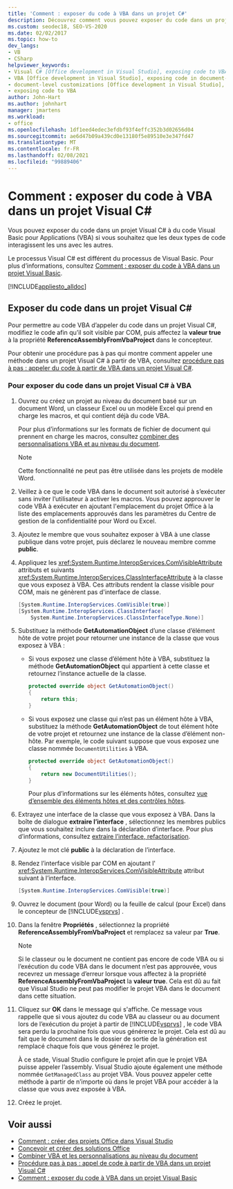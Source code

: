 ```yaml
---
title: 'Comment : exposer du code à VBA dans un projet C#'
description: Découvrez comment vous pouvez exposer du code dans un projet Visual C# à du code Visual Basic pour Applications (VBA) si vous souhaitez que les deux types de code interagissent les uns avec les autres.
ms.custom: seodec18, SEO-VS-2020
ms.date: 02/02/2017
ms.topic: how-to
dev_langs:
- VB
- CSharp
helpviewer_keywords:
- Visual C# [Office development in Visual Studio], exposing code to VBA
- VBA [Office development in Visual Studio], exposing code in document-level customizations
- document-level customizations [Office development in Visual Studio], exposing code
- exposing code to VBA
author: John-Hart
ms.author: johnhart
manager: jmartens
ms.workload:
- office
ms.openlocfilehash: 1df1eed4edec3efdbf93f4effc352b3d02656d04
ms.sourcegitcommit: ae6d47b09a439cd0e13180f5e89510e3e347fd47
ms.translationtype: MT
ms.contentlocale: fr-FR
ms.lasthandoff: 02/08/2021
ms.locfileid: "99889406"
---
```

# <a name="how-to-expose-code-to-vba-in-a-visual-c-project"></a>Comment : exposer du code à VBA dans un projet Visual C#
  Vous pouvez exposer du code dans un projet Visual C# à du code Visual Basic pour Applications (VBA) si vous souhaitez que les deux types de code interagissent les uns avec les autres.

 Le processus Visual C# est différent du processus de Visual Basic. Pour plus d’informations, consultez [Comment : exposer du code à VBA dans un projet Visual Basic](../vsto/how-to-expose-code-to-vba-in-a-visual-basic-project.md).

 [!INCLUDE[appliesto_alldoc](../vsto/includes/appliesto-alldoc-md.md)]

## <a name="expose-code-in-a-visual-c-project"></a>Exposer du code dans un projet Visual C#
 Pour permettre au code VBA d’appeler du code dans un projet Visual C#, modifiez le code afin qu’il soit visible par COM, puis affectez la **valeur true** à la propriété **ReferenceAssemblyFromVbaProject** dans le concepteur.

 Pour obtenir une procédure pas à pas qui montre comment appeler une méthode dans un projet Visual C# à partir de VBA, consultez [procédure pas à pas : appeler du code à partir de VBA dans un projet Visual C&#35;](../vsto/walkthrough-calling-code-from-vba-in-a-visual-csharp-project.md).

### <a name="to-expose-code-in-a-visual-c-project-to-vba"></a>Pour exposer du code dans un projet Visual C# à VBA

1. Ouvrez ou créez un projet au niveau du document basé sur un document Word, un classeur Excel ou un modèle Excel qui prend en charge les macros, et qui contient déjà du code VBA.

    Pour plus d’informations sur les formats de fichier de document qui prennent en charge les macros, consultez [combiner des personnalisations VBA et au niveau du document](../vsto/combining-vba-and-document-level-customizations.md).

   > [!NOTE]
   > Cette fonctionnalité ne peut pas être utilisée dans les projets de modèle Word.

2. Veillez à ce que le code VBA dans le document soit autorisé à s’exécuter sans inviter l’utilisateur à activer les macros. Vous pouvez approuver le code VBA à exécuter en ajoutant l'emplacement du projet Office à la liste des emplacements approuvés dans les paramètres du Centre de gestion de la confidentialité pour Word ou Excel.

3. Ajoutez le membre que vous souhaitez exposer à VBA à une classe publique dans votre projet, puis déclarez le nouveau membre comme **public**.

4. Appliquez les <xref:System.Runtime.InteropServices.ComVisibleAttribute> attributs et suivants <xref:System.Runtime.InteropServices.ClassInterfaceAttribute> à la classe que vous exposez à VBA. Ces attributs rendent la classe visible pour COM, mais ne génèrent pas d'interface de classe.

   ```csharp
   [System.Runtime.InteropServices.ComVisible(true)]
   [System.Runtime.InteropServices.ClassInterface(
       System.Runtime.InteropServices.ClassInterfaceType.None)]
   ```

5. Substituez la méthode **GetAutomationObject** d’une classe d’élément hôte de votre projet pour retourner une instance de la classe que vous exposez à VBA :

   - Si vous exposez une classe d’élément hôte à VBA, substituez la méthode **GetAutomationObject** qui appartient à cette classe et retournez l’instance actuelle de la classe.

     ```csharp
     protected override object GetAutomationObject()
     {
         return this;
     }
     ```

   - Si vous exposez une classe qui n’est pas un élément hôte à VBA, substituez la méthode **GetAutomationObject** de tout élément hôte de votre projet et retournez une instance de la classe d’élément non-hôte. Par exemple, le code suivant suppose que vous exposez une classe nommée `DocumentUtilities` à VBA.

     ```csharp
     protected override object GetAutomationObject()
     {
         return new DocumentUtilities();
     }
     ```

     Pour plus d’informations sur les éléments hôtes, consultez [vue d’ensemble des éléments hôtes et des contrôles hôtes](../vsto/host-items-and-host-controls-overview.md).

6. Extrayez une interface de la classe que vous exposez à VBA. Dans la boîte de dialogue **extraire l’interface** , sélectionnez les membres publics que vous souhaitez inclure dans la déclaration d’interface. Pour plus d’informations, consultez [extraire l’interface, refactorisation](../ide/reference/extract-interface.md).

7. Ajoutez le mot clé **public** à la déclaration de l’interface.

8. Rendez l’interface visible par COM en ajoutant l' <xref:System.Runtime.InteropServices.ComVisibleAttribute> attribut suivant à l’interface.

   ```csharp
   [System.Runtime.InteropServices.ComVisible(true)]
   ```

9. Ouvrez le document (pour Word) ou la feuille de calcul (pour Excel) dans le concepteur de [!INCLUDE[vsprvs](../sharepoint/includes/vsprvs-md.md)] .

10. Dans la fenêtre **Propriétés** , sélectionnez la propriété **ReferenceAssemblyFromVbaProject** et remplacez sa valeur par **True**.

    > [!NOTE]
    > Si le classeur ou le document ne contient pas encore de code VBA ou si l’exécution du code VBA dans le document n’est pas approuvée, vous recevrez un message d’erreur lorsque vous affectez à la propriété **ReferenceAssemblyFromVbaProject** la **valeur true**. Cela est dû au fait que Visual Studio ne peut pas modifier le projet VBA dans le document dans cette situation.

11. Cliquez sur **OK** dans le message qui s'affiche. Ce message vous rappelle que si vous ajoutez du code VBA au classeur ou au document lors de l’exécution du projet à partir de [!INCLUDE[vsprvs](../sharepoint/includes/vsprvs-md.md)] , le code VBA sera perdu la prochaine fois que vous générerez le projet. Cela est dû au fait que le document dans le dossier de sortie de la génération est remplacé chaque fois que vous générez le projet.

     À ce stade, Visual Studio configure le projet afin que le projet VBA puisse appeler l’assembly. Visual Studio ajoute également une méthode nommée `GetManagedClass` au projet VBA. Vous pouvez appeler cette méthode à partir de n’importe où dans le projet VBA pour accéder à la classe que vous avez exposée à VBA.

12. Créez le projet.

## <a name="see-also"></a>Voir aussi
- [Comment : créer des projets Office dans Visual Studio](../vsto/how-to-create-office-projects-in-visual-studio.md)
- [Concevoir et créer des solutions Office](../vsto/designing-and-creating-office-solutions.md)
- [Combiner VBA et les personnalisations au niveau du document](../vsto/combining-vba-and-document-level-customizations.md)
- [Procédure pas à pas : appel de code à partir de VBA dans un projet Visual C&#35;](../vsto/walkthrough-calling-code-from-vba-in-a-visual-csharp-project.md)
- [Comment : exposer du code à VBA dans un projet Visual Basic](../vsto/how-to-expose-code-to-vba-in-a-visual-basic-project.md)
